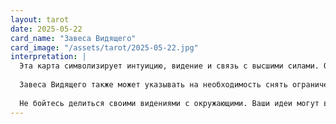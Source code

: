```yaml
---
layout: tarot
date: 2025-05-22
card_name: "Завеса Видящего"
card_image: "/assets/tarot/2025-05-22.jpg"
interpretation: |
  Эта карта символизирует интуицию, видение и связь с высшими силами. Она призывает вас прислушаться к своим внутренним ощущениям и довериться интуиции. Сегодня вы можете ощутить сильное желание исследовать духовные практики или заняться медитацией. Это хороший день для того, чтобы заглянуть внутрь себя и понять, что на самом деле важно для вашего личного развития.
  
  Завеса Видящего также может указывать на необходимость снять ограничения, которые мешают вам видеть истинную картину. Возможно, вы находитесь в состоянии неопределенности или сомнений, но эта карта говорит о том, что у вас есть все ресурсы, чтобы прояснить ситуацию. Откройте свой ум и сердце для новых идей и возможностей, и вы сможете найти ответы на волнующие вас вопросы.
  
  Не бойтесь делиться своими видениями с окружающими. Ваши идеи могут вдохновить других и привести к новым совместным проектам. Этот день подходит для творчества и самовыражения, так что дайте волю своим мыслям и фантазиям. Помните, что ваше видение может стать ключом к новым возможностям, которые ждут вас впереди.
---
```

